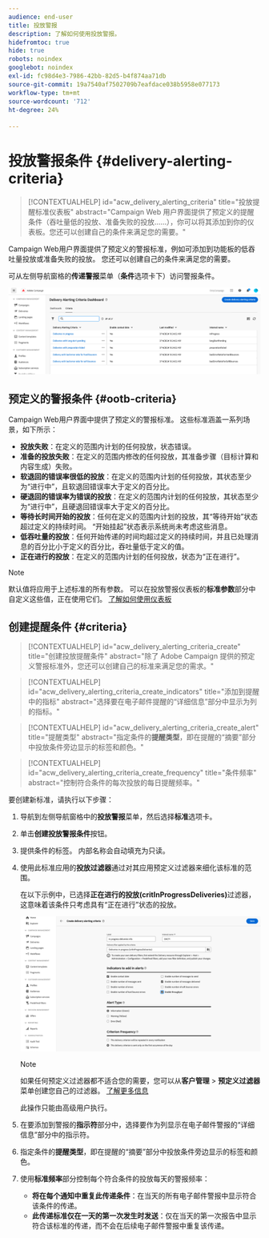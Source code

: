 ```yaml
---
audience: end-user
title: 投放警报
description: 了解如何使用投放警报。
hidefromtoc: true
hide: true
robots: noindex
googlebot: noindex
exl-id: fc98d4e3-7986-42bb-82d5-b4f874aa71db
source-git-commit: 19a7540af7502709b7eafdace038b5958e077173
workflow-type: tm+mt
source-wordcount: '712'
ht-degree: 24%

---
```


# 投放警报条件 {#delivery-alerting-criteria}

>[!CONTEXTUALHELP]
>id="acw_delivery_alerting_criteria"
>title="投放提醒标准仪表板"
>abstract="Campaign Web 用户界面提供了预定义的提醒条件（吞吐量低的投放、准备失败的投放......），你可以将其添加到你的仪表板。您还可以创建自己的条件来满足您的需要。"

Campaign Web用户界面提供了预定义的警报标准，例如可添加到功能板的低吞吐量投放或准备失败的投放。 您还可以创建自己的条件来满足您的需要。

可从左侧导航窗格的&#x200B;**传递警报**&#x200B;菜单（**条件**&#x200B;选项卡下）访问警报条件。

![投放警报菜单中显示的警报条件列表](assets/alerting-criteria-list.png)

## 预定义的警报条件 {#ootb-criteria}

Campaign Web用户界面中提供了预定义的警报标准。 这些标准涵盖一系列场景，如下所示：

* **投放失败**：在定义的范围内计划的任何投放，状态错误。
* **准备的投放失败**：在定义的范围内修改的任何投放，其准备步骤（目标计算和内容生成）失败。
* **软退回的错误率很低的投放**：在定义的范围内计划的任何投放，其状态至少为“进行中”，且软退回错误率大于定义的百分比。
* **硬退回的错误率为错误的投放**：在定义的范围内计划的任何投放，其状态至少为“进行中”，且硬退回错误率大于定义的百分比。
* **等待长时间开始的投放**：任何在定义的范围内计划的投放，其“等待开始”状态超过定义的持续时间。 “开始挂起”状态表示系统尚未考虑这些消息。
* **低吞吐量的投放**：任何开始传递的时间均超过定义的持续时间，并且已处理消息的百分比小于定义的百分比，吞吐量低于定义的值。
* **正在进行的投放**：在定义的范围内计划的任何投放，状态为“正在进行”。

>[!NOTE]
>
>默认值将应用于上述标准的所有参数。 可以在投放警报仪表板的&#x200B;**标准参数**&#x200B;部分中自定义这些值，正在使用它们。 [了解如何使用仪表板](../msg/delivery-alerting-dashboards.md)

## 创建提醒条件 {#criteria}

>[!CONTEXTUALHELP]
>id="acw_delivery_alerting_criteria_create"
>title="创建投放提醒条件"
>abstract="除了 Adobe Campaign 提供的预定义警报标准外，您还可以创建自己的标准来满足您的需求。"

>[!CONTEXTUALHELP]
>id="acw_delivery_alerting_criteria_create_indicators"
>title="添加到提醒中的指标"
>abstract="选择要在电子邮件提醒的“详细信息”部分中显示为列的指标。"

>[!CONTEXTUALHELP]
>id="acw_delivery_alerting_criteria_create_alert"
>title="提醒类型"
>abstract="指定条件的&#x200B;**提醒类型**，即在提醒的“摘要”部分中投放条件旁边显示的标签和颜色。"

>[!CONTEXTUALHELP]
>id="acw_delivery_alerting_criteria_create_frequency"
>title="条件频率"
>abstract="控制符合条件的每次投放的每日提醒频率。"

要创建新标准，请执行以下步骤：

1. 导航到左侧导航窗格中的&#x200B;**投放警报**&#x200B;菜单，然后选择&#x200B;**标准**&#x200B;选项卡。
1. 单击&#x200B;**创建投放警报条件**&#x200B;按钮。
1. 提供条件的标签。 内部名称会自动填充为只读。
1. 使用此标准应用的&#x200B;**投放过滤器**&#x200B;通过对其应用预定义过滤器来细化该标准的范围。

   在以下示例中，已选择&#x200B;**正在进行的投放(critInProgressDeliveries)**&#x200B;过滤器，这意味着该条件只考虑具有“正在进行”状态的投放。

   ![带有选定筛选器的警报条件属性示例](assets/alerting-criteria-properties.png)

   >[!NOTE]
   >
   >如果任何预定义过滤器都不适合您的需要，您可以从&#x200B;**客户管理** > **预定义过滤器**&#x200B;菜单创建您自己的过滤器。 [了解更多信息](../get-started/predefined-filters.md)
   >
   >此操作只能由高级用户执行。

1. 在要添加到警报的&#x200B;**指示符**&#x200B;部分中，选择要作为列显示在电子邮件警报的“详细信息”部分中的指示符。

1. 指定条件的&#x200B;**提醒类型**，即在提醒的“摘要”部分中投放条件旁边显示的标签和颜色。

1. 使用&#x200B;**标准频率**&#x200B;部分控制每个符合条件的投放每天的警报频率：

   * **将在每个通知中重复此传递条件**：在当天的所有电子邮件警报中显示符合该条件的传递。
   * **此传递标准仅在一天的第一次发生时发送**：仅在当天的第一次报告中显示符合该标准的传递，而不会在后续电子邮件警报中重复该传递。